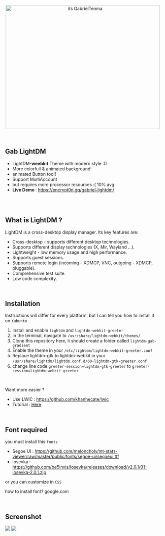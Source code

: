 <br>
<p align="center">
  <img src="https://i.imgur.com/3lzaO71.png" alt="its GabrielTenma" width="500" height="400">
</p>
<br>

## Gab LightDM
- LightDM-<b>weebkit</b> Theme with modern style :D
- More colorfull & animated background!
- animated Button too!!
- Support MultiAccount
- but requires more processor resources :( 10% avg.
- <b> Live Demo </b> : https://encrypt0n.gq/gabriel-lightdm/
<br>
<br>

## What is LightDM ?
LightDM is a cross-desktop display manager. Its key features are:
   - Cross-desktop - supports different desktop technologies.
   - Supports different display technologies (X, Mir, Wayland ...).
   - Lightweight - low memory usage and high performance.
   - Supports guest sessions.
   - Supports remote login (incoming - XDMCP, VNC, outgoing - XDMCP, pluggable).
   - Comprehensive test suite.
   - Low code complexity.
<br>

## Installation
Instructions will differ for every platform, but I can tell you how to install it on `Xubuntu`

1. Install and enable `lightdm` and `lightdm-webkit-greeter`
2. In the terminal, navigate to `/usr/share/lightdm-webkit/themes/`
3. Clone this repository here, it should create a folder called `lightdm-gab-gradient`
4. Enable the theme in your `/etc/lightdm/lightdm-webkit-greeter.conf`
5. Replace lightdm-gtk to lightdm-webkit in your `/usr/share/lightdm/lightdm.conf.d/60-lightdm-gtk-greeter.conf`
6. change line code `greeter-session=lightdm-gtk-greeter` to `greeter-session=lightdm-webkit-greeter`
<br>

Want more easier ? 
  - Use LWIC : https://github.com/khanhecate/lwic
  - Tutorial : [Here](https://khanafi-w9.blogspot.com/2018/12/manual-page-for-lwic-lightdm-webkit.html)
  
<br>

## Font required
you must install this `fonts`

- Segoe UI : https://github.com/meloncholy/mt-stats-viewer/raw/master/public/fonts/segoe-ui/segoeui.ttf
- iosevka  : https://github.com/be5invis/Iosevka/releases/download/v2.0.1/01-iosevka-2.0.1.zip

or you can customize in `CSS`

how to install font? google.com

<br>

## Screenshot 
![](https://raw.githubusercontent.com/GabrielTenma/LightDM-Gab-Gradient/master/.skrinsutan/GabrielDesktop_2018_11_08_13-45-46-1366x768.png)
![](https://raw.githubusercontent.com/GabrielTenma/LightDM-Gab-Gradient/master/.skrinsutan/GabrielDesktop_2018_11_08_13-46-06-1366x768.png)
